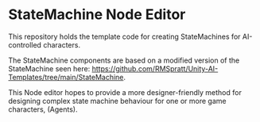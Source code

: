 # StateMachine Node Editor

This repository holds the template code for creating StateMachines for AI-controlled
characters.

The StateMachine components are based on a modified version of the StateMachine
seen here: https://github.com/RMSpratt/Unity-AI-Templates/tree/main/StateMachine.

This Node editor hopes to provide a more designer-friendly method for designing complex
state machine behaviour for one or more game characters, (Agents).
